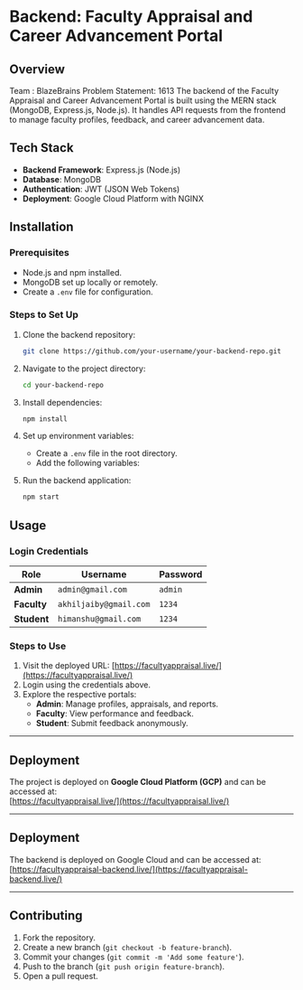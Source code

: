
# Backend: Faculty Appraisal and Career Advancement Portal

## Overview
Team : BlazeBrains 
Problem Statement: 1613
The backend of the Faculty Appraisal and Career Advancement Portal is built using the MERN stack (MongoDB, Express.js, Node.js). It handles API requests from the frontend to manage faculty profiles, feedback, and career advancement data.

## Tech Stack
- **Backend Framework**: Express.js (Node.js)
- **Database**: MongoDB
- **Authentication**: JWT (JSON Web Tokens)
- **Deployment**: Google Cloud Platform with NGINX

## Installation

### Prerequisites
- Node.js and npm installed.
- MongoDB set up locally or remotely.
- Create a `.env` file for configuration.

### Steps to Set Up
1. Clone the backend repository:
   ```bash
   git clone https://github.com/your-username/your-backend-repo.git
   ```
2. Navigate to the project directory:
   ```bash
   cd your-backend-repo
   ```
3. Install dependencies:
   ```bash
   npm install
   ```
4. Set up environment variables:
   - Create a `.env` file in the root directory.
   - Add the following variables:
 
5. Run the backend application:
   ```bash
   npm start
   ```

## Usage

### Login Credentials

| **Role**    | **Username**               | **Password** |
|-------------|----------------------------|--------------|
| **Admin**   | `admin@gmail.com`           | `admin`      |
| **Faculty** | `akhiljaiby@gmail.com`      | `1234`       |
| **Student** | `himanshu@gmail.com`        | `1234`       |

### Steps to Use
1. Visit the deployed URL: [https://facultyappraisal.live/](https://facultyappraisal.live/)
2. Login using the credentials above.
3. Explore the respective portals:
   - **Admin**: Manage profiles, appraisals, and reports.
   - **Faculty**: View performance and feedback.
   - **Student**: Submit feedback anonymously.

---

## Deployment
The project is deployed on **Google Cloud Platform (GCP)** and can be accessed at:  
[https://facultyappraisal.live/](https://facultyappraisal.live/)

---
## Deployment
The backend is deployed on Google Cloud and can be accessed at:
[https://facultyappraisal-backend.live/](https://facultyappraisal-backend.live/)

---

## Contributing
1. Fork the repository.
2. Create a new branch (`git checkout -b feature-branch`).
3. Commit your changes (`git commit -m 'Add some feature'`).
4. Push to the branch (`git push origin feature-branch`).
5. Open a pull request.
